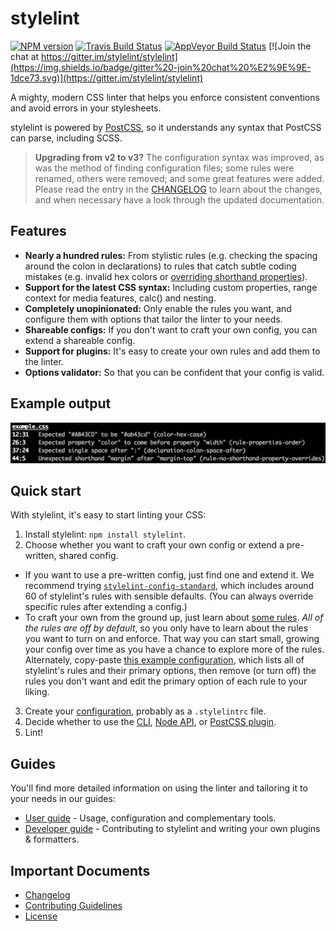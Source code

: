 # stylelint

[![NPM version](http://img.shields.io/npm/v/stylelint.svg)](https://www.npmjs.org/package/stylelint) [![Travis Build Status](https://img.shields.io/travis/stylelint/stylelint/master.svg?label=unix%20build)](https://travis-ci.org/stylelint/stylelint) [![AppVeyor Build Status](https://img.shields.io/appveyor/ci/stylelint/stylelint/master.svg?label=windows%20build)](https://ci.appveyor.com/project/stylelint/stylelint) [![Join the chat at https://gitter.im/stylelint/stylelint](https://img.shields.io/badge/gitter%20-join%20chat%20%E2%9E%9E-1dce73.svg)](https://gitter.im/stylelint/stylelint)

A mighty, modern CSS linter that helps you enforce consistent conventions and avoid errors in your stylesheets.

stylelint is powered by [PostCSS](https://github.com/postcss/postcss), so it understands any syntax that PostCSS
can parse, including SCSS.

> **Upgrading from v2 to v3?** The configuration syntax was improved, as was the method of finding configuration files; some rules were renamed, others were removed; and some great features were added. Please read the entry in the [CHANGELOG](CHANGELOG.md) to learn about the changes,
and when necessary have a look through the updated documentation.

## Features

* **Nearly a hundred rules:** From stylistic rules (e.g. checking the spacing around the colon in declarations) to rules that catch subtle coding mistakes (e.g. invalid hex colors or [overriding shorthand properties](https://developer.mozilla.org/en-US/docs/Web/CSS/Shorthand_properties#Tricky_edge_cases)).
* **Support for the latest CSS syntax:** Including custom properties, range context for media features, calc() and nesting.
* **Completely unopinionated:** Only enable the rules you want, and configure them with options that tailor the linter to your needs.
* **Shareable configs:** If you don't want to craft your own config, you can extend a shareable config.
* **Support for plugins:** It's easy to create your own rules and add them to the linter.
* **Options validator:** So that you can be confident that your config is valid.

## Example output

![Example](example.png?raw=true)

## Quick start

With stylelint, it's easy to start linting your CSS:

1. Install stylelint: `npm install stylelint`.
2. Choose whether you want to craft your own config or extend a pre-written, shared config.
  * If you want to use a pre-written config, just find one and extend it. We recommend trying [`stylelint-config-standard`](https://github.com/stylelint/stylelint-config-standard), which includes around 60 of stylelint's rules with sensible defaults. (You can always override specific rules after extending a config.)
  * To craft your own from the ground up, just learn about [some rules](/docs/user-guide/rules.md). _All of the rules are off by default_, so you only have to learn about the rules you want to turn on and enforce. That way you can start small, growing your config over time as you have a chance to explore more of the rules. Alternately, copy-paste [this example configuration](/docs/user-guide/rules.json), which lists all of stylelint's rules and their primary options, then remove (or turn off) the rules you don't want and edit the primary option of each rule to your liking.
3. Create your [configuration](/docs/user-guide/configuration.md), probably as a `.stylelintrc` file.
4. Decide whether to use the [CLI](/docs/user-guide/cli.md), [Node API](/docs/user-guide/node-api.md), or [PostCSS plugin](/docs/user-guide/postcss-plugin.md).
5. Lint!

## Guides

You'll find more detailed information on using the linter and tailoring it to your needs in our guides:

* [User guide](docs/user-guide.md) - Usage, configuration and complementary tools.
* [Developer guide](docs/developer-guide.md) - Contributing to stylelint and writing your own plugins & formatters.

## Important Documents

- [Changelog](CHANGELOG.md)
- [Contributing Guidelines](CONTRIBUTING.md)
- [License](LICENSE)
